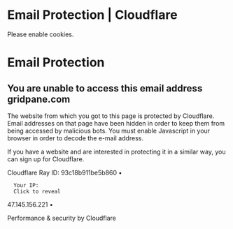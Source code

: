 # Email Protection | Cloudflare

Please enable cookies.

# Email Protection

## You are unable to access this email address gridpane.com

The website from which you got to this page is protected by Cloudflare. Email addresses on that page have been hidden in order to keep them from being accessed by malicious bots. You must enable Javascript in your browser in order to decode the e-mail address.

If you have a website and are interested in protecting it in a similar way, you can sign up for Cloudflare.

Cloudflare Ray ID: 93c18b911be5b860
•

      Your IP:
      Click to reveal
47.145.156.221
•

Performance & security by Cloudflare

